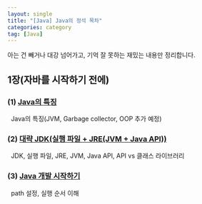 ```yaml
---
layout: single
title: "[Java] Java의 정석 목차"
categories: category
tag: [Java]
---
```

아는 건 빼거나 대강 넘어가고, 기억 잘 못하는 재밌는 내용만 정리합니다.

## 1장(자바를 시작하기 전에)

### (1) [Java의 특징](/language/standard-of-java-01_1)
&nbsp; Java의 특징(JVM, Garbage collector, OOP 추가 예정)

### (2) [대략 JDK(실행 파일 + JRE(JVM + Java API))](/language/standard-of-java-01_2)
&nbsp; JDK, 실행 파일, JRE, JVM, Java API, API vs 클래스 라이브러리

### (3) [Java 개발 시작하기](/language/standard-of-java-01_3)
&nbsp; path 설정, 실행 순서 이해